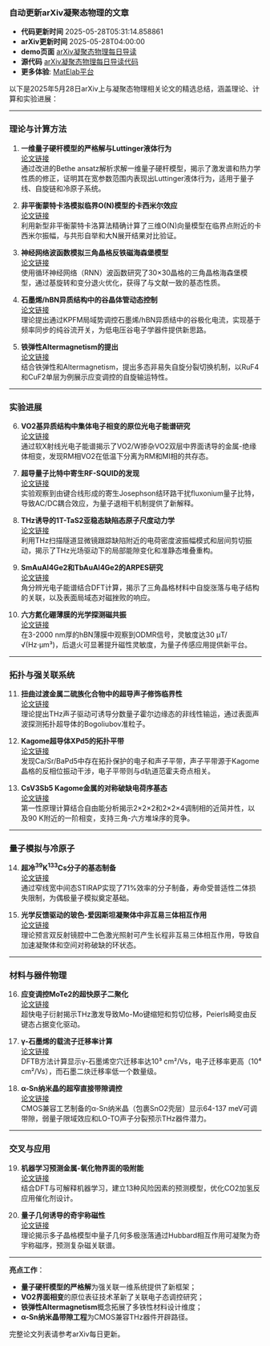 ### 自动更新arXiv凝聚态物理的文章
  - **代码更新时间** 2025-05-28T05:31:14.858861
  - **arXiv更新时间** 2025-05-28T04:00:00
  - **demo页面** [arXiv凝聚态物理每日导读](https://iopwsy.github.io/arXiv_cond-mat/)
  - **源代码** [arXiv凝聚态物理每日导读代码](https://github.com/iopwsy/arXiv_cond-mat/)
  - **更多体验**: [MatElab平台](https://in.iphy.ac.cn/eln/#/recday)

以下是2025年5月28日arXiv上与凝聚态物理相关论文的精选总结，涵盖理论、计算和实验进展：

---

### **理论与计算方法**
1. **一维量子硬杆模型的严格解与Luttinger液体行为**  
   [论文链接](https://arxiv.org/abs/2505.20376)  
   通过改进的Bethe ansatz解析求解一维量子硬杆模型，揭示了激发谱和热力学性质的修正，证明其在宽参数范围内表现出Luttinger液体行为，适用于量子线、自旋链和冷原子系统。

2. **非平衡蒙特卡洛模拟临界O(N)模型的卡西米尔效应**  
   [论文链接](https://arxiv.org/abs/2505.20403)  
   利用新型非平衡蒙特卡洛算法精确计算了三维O(N)向量模型在临界点附近的卡西米尔振幅，与共形自举和大N展开结果对比验证。

3. **神经网络波函数模拟三角晶格反铁磁海森堡模型**  
   [论文链接](https://arxiv.org/abs/2505.20406)  
   使用循环神经网络（RNN）波函数研究了30×30晶格的三角晶格海森堡模型，通过基旋转和变分退火优化，获得了与文献一致的基态性质。

4. **石墨烯/hBN异质结构中的谷晶体管动态控制**  
   [论文链接](https://arxiv.org/abs/2505.21295)  
   理论提出通过KPFM局域势调控石墨烯/hBN异质结中的谷极化电流，实现基于频率同步的纯谷流开关，为低电压谷电子学器件提供新思路。

5. **铁弹性Altermagnetism的提出**  
   [论文链接](https://arxiv.org/abs/2505.20843)  
   结合铁弹性和Altermagnetism，提出多态非易失自旋分裂切换机制，以RuF4和CuF2单层为例展示应变调控的自旋输运特性。

---

### **实验进展**
6. **VO2基异质结构中集体电子相变的原位光电子能谱研究**  
   [论文链接](https://arxiv.org/abs/2505.20448)  
   通过软X射线光电子能谱揭示了VO2/W掺杂VO2双层中界面诱导的金属-绝缘体相变，发现RM相VO2在低温下分离为RM和MI相的共存态。

7. **超导量子比特中寄生RF-SQUID的发现**  
   [论文链接](https://arxiv.org/abs/2505.20458)  
   实验观察到由键合线形成的寄生Josephson结环路干扰fluxonium量子比特，导致AC/DC耦合效应，为量子退相干机制提供了新解释。

8. **THz诱导的1T-TaS2亚稳态缺陷态原子尺度动力学**  
   [论文链接](https://arxiv.org/abs/2505.20541)  
   利用THz扫描隧道显微镜跟踪缺陷附近的电荷密度波振幅模式和层间剪切振动，揭示了THz光场驱动下的局部能隙变化和准静态堆叠重构。

9. **SmAuAl4Ge2和TbAuAl4Ge2的ARPES研究**  
   [论文链接](https://arxiv.org/abs/2505.20544)  
   角分辨光电子能谱结合DFT计算，揭示了三角晶格材料中自旋涨落与电子结构的关联，以及表面局域态对磁挫败的响应。

10. **六方氮化硼薄膜的光学探测磁共振**  
    [论文链接](https://arxiv.org/abs/2505.21143)  
    在3-2000 nm厚的hBN薄膜中观察到ODMR信号，灵敏度达30 μT/√(Hz·μm³)，后退火可显著提升磁性灵敏度，为量子传感应用提供新平台。

---

### **拓扑与强关联系统**
11. **扭曲过渡金属二硫族化合物中的超导声子修饰临界性**  
    [论文链接](https://arxiv.org/abs/2505.21436)  
   理论提出THz声子驱动可诱导分数量子霍尔边缘态的非线性输运，通过表面声波探测拓扑超导体的Bogoliubov准粒子。

12. **Kagome超导体XPd5的拓扑平带**  
    [论文链接](https://arxiv.org/abs/2505.14223)  
   发现Ca/Sr/BaPd5中存在拓扑保护的电子和声子平带，声子平带源于Kagome晶格的反相位振动干涉，电子平带则与d轨道范霍夫奇点相关。

13. **CsV3Sb5 Kagome金属的对称破缺电荷序基态**  
    [论文链接](https://arxiv.org/abs/2505.19686)  
   第一性原理计算结合自由能分析揭示2×2×2和2×2×4调制相的近简并性，以及90 K附近的一阶相变，支持三角-六方堆垛序的竞争。

---

### **量子模拟与冷原子**
14. **超冷$^{39}$K$^{133}$Cs分子的基态制备**  
    [论文链接](https://arxiv.org/abs/2505.21207)  
   通过窄线宽中间态STIRAP实现了71%效率的分子制备，寿命受普适性二体损失限制，为偶极量子模拟奠定基础。

15. **光学反馈驱动的玻色-爱因斯坦凝聚体中非互易三体相互作用**  
    [论文链接](https://arxiv.org/abs/2505.21044)  
   理论预言双反射镜腔中二色激光照射可产生长程非互易三体相互作用，导致自加速凝聚体和空间对称破缺的环状态。

---

### **材料与器件物理**
16. **应变调控MoTe2的超快原子二聚化**  
    [论文链接](https://arxiv.org/abs/2505.21096)  
   超快电子衍射揭示THz激发导致Mo-Mo键缩短和剪切位移，Peierls畸变由反键态占据变化驱动。

17. **γ-石墨烯的载流子迁移率计算**  
    [论文链接](https://arxiv.org/abs/2505.21234)  
   DFTB方法计算显示γ-石墨烯空穴迁移率达10³ cm²/Vs，电子迁移率更高（10⁴ cm²/Vs），而石墨二炔迁移率低一个数量级。

18. **α-Sn纳米晶的超窄直接带隙调控**  
    [论文链接](https://arxiv.org/abs/2505.21440)  
   CMOS兼容工艺制备的α-Sn纳米晶（包裹SnO2壳层）显示64-137 meV可调带隙，弱量子限域效应和LO-TO声子分裂预示THz器件潜力。

---

### **交叉与应用**
19. **机器学习预测金属-氧化物界面的吸附能**  
    [论文链接](https://arxiv.org/abs/2505.21428)  
   结合DFT与可解释机器学习，建立13种风险因素的预测模型，优化CO2加氢反应用催化剂设计。

20. **量子几何诱导的奇宇称磁性**  
    [论文链接](https://arxiv.org/abs/2505.20907)  
   理论揭示多子晶格模型中量子几何多极涨落通过Hubbard相互作用可凝聚为奇宇称磁序，预测复杂磁关联谱。

---

**亮点工作**：  
- **量子硬杆模型的严格解**为强关联一维系统提供了新框架；  
- **VO2界面相变**的原位表征技术革新了关联电子态调控研究；  
- **铁弹性Altermagnetism**概念拓展了多铁性材料设计维度；  
- **α-Sn纳米晶带隙工程**为CMOS兼容THz器件开辟路径。

完整论文列表请参考arXiv每日更新。
